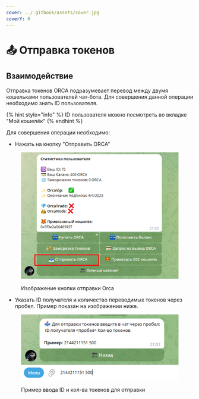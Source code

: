 ```yaml
---
cover: ../.gitbook/assets/cover.jpg
coverY: 0
---
```


# 📤 Отправка токенов

## Взаимодействие

Отправка токенов ORCA подразумевает перевод между двумя кошельками пользователей чат-бота. Для совершения данной операции необходимо знать ID пользователя.

{% hint style="info" %}
ID пользователя можно посмотреть во вкладке "Мой кошелёк"
{% endhint %}

Для совершения операции необходимо:

* Нажать на кнопку "Отправить ORCA"

<figure><img src="../.gitbook/assets/sending_tokens.png" alt=""><figcaption><p>Изображение кнопки отправки Orca</p></figcaption></figure>

* Указать ID получателя и количество переводимых токенов через пробел. Пример показан на изображении ниже.

<figure><img src="../.gitbook/assets/sending_tokens2.png" alt=""><figcaption><p>Пример ввода ID и кол-ва токенов для отправки</p></figcaption></figure>
